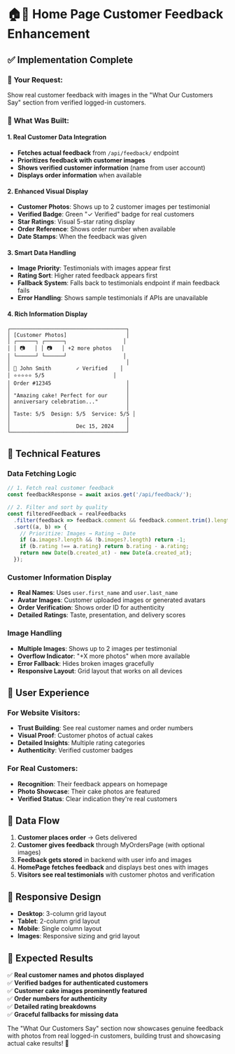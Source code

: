 # 🏠🍰 Home Page Customer Feedback Enhancement

## ✅ **Implementation Complete**

### 🎯 **Your Request**: 
Show real customer feedback with images in the "What Our Customers Say" section from verified logged-in customers.

### 🚀 **What Was Built**:

#### **1. Real Customer Data Integration**
- **Fetches actual feedback** from `/api/feedback/` endpoint
- **Prioritizes feedback with customer images**
- **Shows verified customer information** (name from user account)
- **Displays order information** when available

#### **2. Enhanced Visual Display**
- **Customer Photos**: Shows up to 2 customer images per testimonial
- **Verified Badge**: Green "✓ Verified" badge for real customers
- **Star Ratings**: Visual 5-star rating display
- **Order Reference**: Shows order number when available
- **Date Stamps**: When the feedback was given

#### **3. Smart Data Handling**
- **Image Priority**: Testimonials with images appear first
- **Rating Sort**: Higher rated feedback appears first
- **Fallback System**: Falls back to testimonials endpoint if main feedback fails
- **Error Handling**: Shows sample testimonials if APIs are unavailable

#### **4. Rich Information Display**
```
┌─────────────────────────────────────┐
│ [Customer Photos]                   │
│ ┌──────┐ ┌──────┐                  │
│ │ 📷   │ │ 📷   │ +2 more photos   │
│ └──────┘ └──────┘                  │
│                                     │
│ 👤 John Smith        ✓ Verified    │
│ ⭐⭐⭐⭐⭐ 5/5                      │
│ Order #12345                        │
│                                     │
│ "Amazing cake! Perfect for our      │
│ anniversary celebration..."         │
│                                     │
│ Taste: 5/5  Design: 5/5  Service: 5/5 │
│                                     │
│                     Dec 15, 2024    │
└─────────────────────────────────────┘
```

## 🔧 **Technical Features**

### **Data Fetching Logic**
```javascript
// 1. Fetch real customer feedback
const feedbackResponse = await axios.get('/api/feedback/');

// 2. Filter and sort by quality
const filteredFeedback = realFeedbacks
  .filter(feedback => feedback.comment && feedback.comment.trim().length > 0)
  .sort((a, b) => {
    // Prioritize: Images → Rating → Date
    if (a.images?.length && !b.images?.length) return -1;
    if (b.rating !== a.rating) return b.rating - a.rating;
    return new Date(b.created_at) - new Date(a.created_at);
  });
```

### **Customer Information Display**
- **Real Names**: Uses `user.first_name` and `user.last_name`
- **Avatar Images**: Customer uploaded images or generated avatars
- **Order Verification**: Shows order ID for authenticity
- **Detailed Ratings**: Taste, presentation, and delivery scores

### **Image Handling**
- **Multiple Images**: Shows up to 2 images per testimonial
- **Overflow Indicator**: "+X more photos" when more available
- **Error Fallback**: Hides broken images gracefully
- **Responsive Layout**: Grid layout that works on all devices

## 🎯 **User Experience**

### **For Website Visitors**:
- **Trust Building**: See real customer names and order numbers
- **Visual Proof**: Customer photos of actual cakes
- **Detailed Insights**: Multiple rating categories
- **Authenticity**: Verified customer badges

### **For Real Customers**:
- **Recognition**: Their feedback appears on homepage
- **Photo Showcase**: Their cake photos are featured
- **Verified Status**: Clear indication they're real customers

## 🔄 **Data Flow**

1. **Customer places order** → Gets delivered
2. **Customer gives feedback** through MyOrdersPage (with optional images)
3. **Feedback gets stored** in backend with user info and images
4. **HomePage fetches feedback** and displays best ones with images
5. **Visitors see real testimonials** with customer photos and verification

## 📱 **Responsive Design**

- **Desktop**: 3-column grid layout
- **Tablet**: 2-column grid layout  
- **Mobile**: Single column layout
- **Images**: Responsive sizing and grid layout

## 🚀 **Expected Results**

✅ **Real customer names and photos displayed**  
✅ **Verified badges for authenticated customers**  
✅ **Customer cake images prominently featured**  
✅ **Order numbers for authenticity**  
✅ **Detailed rating breakdowns**  
✅ **Graceful fallbacks for missing data**  

The "What Our Customers Say" section now showcases genuine feedback with photos from real logged-in customers, building trust and showcasing actual cake results! 🎉
